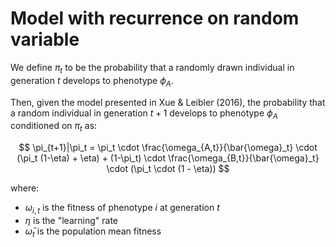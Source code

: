 # Model with recurrence on random variable

We define $\pi_t$ to be the probability that a randomly drawn individual in generation $t$ develops to phenotype $\phi_A$.

Then, given the model presented in Xue & Leibler (2016), the probability that a random individual in generation $t+1$ develops to phenotype $\phi_A$ conditioned on $\pi_t$ as:

$$
\pi_{t+1}|\pi_t = 
\pi_t \cdot \frac{\omega_{A,t}}{\bar{\omega}_t} \cdot (\pi_t (1-\eta) + \eta) +
(1-\pi_t) \cdot \frac{\omega_{B,t}}{\bar{\omega}_t} \cdot (\pi_t \cdot (1 - \eta))
$$

where:

- $\omega_{i,t}$ is the fitness of phenotype $i$ at generation $t$
- $\eta$ is the "learning" rate
- $\bar{\omega}_t$ is the population mean fitness
